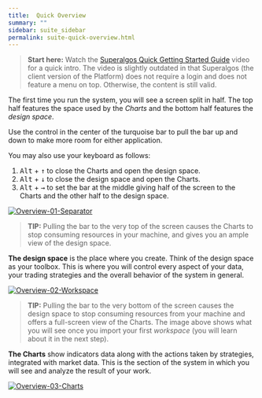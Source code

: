 ```yaml
---
title:  Quick Overview
summary: ""
sidebar: suite_sidebar
permalink: suite-quick-overview.html
---
```


> **Start here:** Watch the [Superalgos Quick Getting Started Guide](https://www.youtube.com/watch?v=_apiM49udL0) video for a quick intro. The video is slightly outdated in that Superalgos (the client version of the Platform) does not require a login and does not feature a menu on top. Otherwise, the content is still valid.

The first time you run the system, you will see a screen split in half. The top half features the space used by the _Charts_ and the bottom half features the _design space_.

Use the control in the center of the turquoise bar to pull the bar up and down to make more room for either application.

You may also use your keyboard as follows:

1. <kbd>Alt</kbd> + <kbd>&#8593;</kbd> to close the Charts and open the design space.
1. <kbd>Alt</kbd> + <kbd>&#8595;</kbd> to close the design space and open the Charts.
1. <kbd>Alt</kbd> + <kbd>&#8594;</kbd> to set the bar at the middle giving half of the screen to the Charts and the other half to the design space.

[![Overview-01-Separator](https://user-images.githubusercontent.com/13994516/67267448-9d2f7580-f4b2-11e9-8f5c-123f8b0f360b.gif)](https://user-images.githubusercontent.com/13994516/67267448-9d2f7580-f4b2-11e9-8f5c-123f8b0f360b.gif)

> **TIP:** Pulling the bar to the very top of the screen causes the Charts to stop consuming resources in your machine, and gives you an ample view of the design space.

**The design space** is the place where you create. Think of the design space as your toolbox. This is where you will control every aspect of your data, your trading strategies and the overall behavior of the system in general.

[![Overview-02-Workspace](https://user-images.githubusercontent.com/13994516/67267449-9d2f7580-f4b2-11e9-9ae8-1eb1355de07d.gif)](https://user-images.githubusercontent.com/13994516/67267449-9d2f7580-f4b2-11e9-9ae8-1eb1355de07d.gif)

> **TIP:** Pulling the bar to the very bottom of the screen causes the design space to stop consuming resources from your machine and offers a full-screen view of the Charts. The image above shows what you will see once you import your first *workspace* (you will learn about it in the next step).

**The Charts** show indicators data along with the actions taken by strategies, integrated with market data. This is the section of the system in which you will see and analyze the result of your work.

[![Overview-03-Charts](https://user-images.githubusercontent.com/13994516/67267949-a79e3f00-f4b3-11e9-9c0b-0c4aecf2d37d.gif)](https://user-images.githubusercontent.com/13994516/67267949-a79e3f00-f4b3-11e9-9c0b-0c4aecf2d37d.gif)

